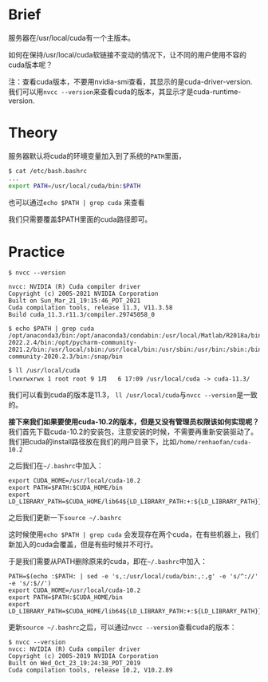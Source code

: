 # Brief
服务器在/usr/local/cuda有一个主版本。

如何在保持/usr/local/cuda软链接不变动的情况下，让不同的用户使用不容的cuda版本呢？

注：查看cuda版本，不要用nvidia-smi查看，其显示的是cuda-driver-version.
我们可以用`nvcc --version`来查看cuda的版本，其显示才是cuda-runtime-version.

# Theory
服务器默认将cuda的环境变量加入到了系统的`PATH`里面，
```bash
$ cat /etc/bash.bashrc
...
export PATH=/usr/local/cuda/bin:$PATH
```
也可以通过`echo $PATH | grep cuda` 来查看

我们只需要覆盖$PATH里面的cuda路径即可。  

# Practice
```
$ nvcc --version

nvcc: NVIDIA (R) Cuda compiler driver
Copyright (c) 2005-2021 NVIDIA Corporation
Built on Sun_Mar_21_19:15:46_PDT_2021
Cuda compilation tools, release 11.3, V11.3.58
Build cuda_11.3.r11.3/compiler.29745058_0

$ echo $PATH | grep cuda
/opt/anaconda3/bin:/opt/anaconda3/condabin:/usr/local/Matlab/R2018a/bin:/usr/local/cuda/bin:/opt/anaconda3/bin:/opt/clion/clion-2022.2.4/bin:/opt/pycharm-community-2021.2/bin:/usr/local/sbin:/usr/local/bin:/usr/sbin:/usr/bin:/sbin:/bin:/usr/games:/usr/local/games:/usr/local/cuda/bin:/opt/pycharm-community-2020.2.3/bin:/snap/bin

$ ll /usr/local/cuda
lrwxrwxrwx 1 root root 9 1月   6 17:09 /usr/local/cuda -> cuda-11.3/
```

我们可以看到cuda的版本是11.3， `ll /usr/local/cuda`与`nvcc --version`是一致的。

**接下来我们如果要使用cuda-10.2的版本，但是又没有管理员权限该如何实现呢？**
我们首先下载cuda-10.2的安装包，注意安装的时候，不需要再重新安装驱动了。
我们把cuda的install路径放在我们的用户目录下，比如`/home/renhaofan/cuda-10.2`

之后我们在`~/.bashrc`中加入：
```
export CUDA_HOME=/usr/local/cuda-10.2
export PATH=$PATH:$CUDA_HOME/bin
export LD_LIBRARY_PATH=$CUDA_HOME/lib64${LD_LIBRARY_PATH:+:${LD_LIBRARY_PATH}}
```
之后我们更新一下`source ~/.bashrc`

这时候使用`echo $PATH | grep cuda` 会发现存在两个cuda，在有些机器上，我们新加入的cuda会覆盖，但是有些时候并不可行。

于是我们需要从PATH删除原来的cuda，即在`~/.bashrc`中加入：
```
PATH=$(echo :$PATH: | sed -e 's,:/usr/local/cuda/bin:,:,g' -e 's/^://' -e 's/:$//')
export CUDA_HOME=/usr/local/cuda-10.2
export PATH=$PATH:$CUDA_HOME/bin
export LD_LIBRARY_PATH=$CUDA_HOME/lib64${LD_LIBRARY_PATH:+:${LD_LIBRARY_PATH}}
```
更新`source ~/.bashrc`之后，可以通过`nvcc --version`查看cuda的版本：

```
$ nvcc --version
nvcc: NVIDIA (R) Cuda compiler driver
Copyright (c) 2005-2019 NVIDIA Corporation
Built on Wed_Oct_23_19:24:38_PDT_2019
Cuda compilation tools, release 10.2, V10.2.89
```




